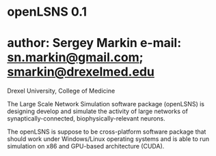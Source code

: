 openLSNS 0.1
========
author: Sergey Markin
e-mail: sn.markin@gmail.com; smarkin@drexelmed.edu
========
Drexel University, College of Medicine

The Large Scale Network Simulation software package (openLSNS) is designing
develop and simulate the activity of large networks of synaptically-connected,
biophysically-relevant neurons.

The openLSNS is suppose to be cross-platform software package that should work
under Windows/Linux operating systems and is able to run simulation on x86 and
GPU-based architecture (CUDA).
